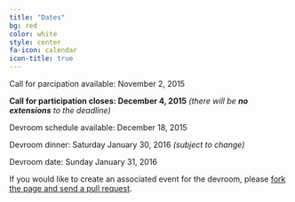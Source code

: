 ```yaml
---
title: "Dates"
bg: red
color: white
style: center
fa-icon: calendar
icon-title: true
---
```


Call for parcipation available: November 2, 2015

<strong>Call for participation closes: December 4, 2015</strong>
<em>(there will be <strong>no extensions</strong> to the deadline)</em>

Devroom schedule available: December 18, 2015

Devroom dinner: Saturday January 30, 2016 <em>(subject to change)</em>

Devroom date: Sunday January 31, 2016

If you would like to create an associated event for the devroom, please [fork the
page and send a pull
request](https://github.com/hpc-bigdata-fosdem16/hpc-bigdata-fosdem16.github.io).
